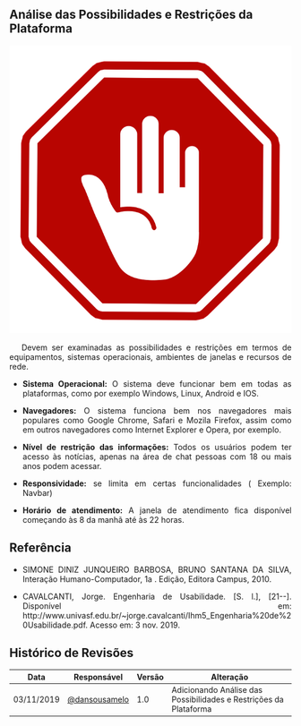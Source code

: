 ## **Análise das Possibilidades e Restrições da Plataforma**

![Icon](../img/stop.png)

<p align="justify">&emsp; Devem ser examinadas as possibilidades e restrições em termos de equipamentos, sistemas operacionais, ambientes de janelas e recursos de rede.</p>

* <p align="justify"><b>Sistema Operacional:</b> O sistema deve funcionar bem em todas as plataformas, como por exemplo Windows, Linux, Android e IOS.</p>

* <p align="justify"><b>Navegadores:</b> O sistema funciona bem nos navegadores mais populares como Google Chrome, Safari e Mozila Firefox, assim como em outros navegadores como Internet Explorer e Opera, por exemplo.</p>

* <p align="justify"><b>Nível de restrição das informações:</b> Todos os  usuários podem ter acesso às notícias, apenas na área de chat pessoas com 18 ou mais anos podem acessar.</p>

* <p align="justify"><b>Responsividade:</b> se limita em certas funcionalidades ( Exemplo: Navbar)</p>

* <p align="justify"><b>Horário de atendimento:</b>  A janela de atendimento fica disponível começando às 8 da manhã até às 22 horas.</p>

## **Referência**
* <p align= "justify"> SIMONE DINIZ JUNQUEIRO BARBOSA, BRUNO SANTANA DA SILVA, Interação Humano-Computador, 1a . Edição, Editora Campus, 2010.</p>

* <p align= "justify">CAVALCANTI, Jorge. Engenharia de Usabilidade. [S. l.], [21--]. Disponível em: http://www.univasf.edu.br/~jorge.cavalcanti/Ihm5_Engenharia%20de%20Usabilidade.pdf. Acesso em: 3 nov. 2019.</p>

## **Histórico de Revisões**

Data | Responsável | Versão | Alteração 
---- | ----------- | ------ | ---------
03/11/2019 | [@dansousamelo](http://github.com/dansousamelo) | 1.0 | Adicionando Análise das Possibilidades e Restrições da Plataforma|